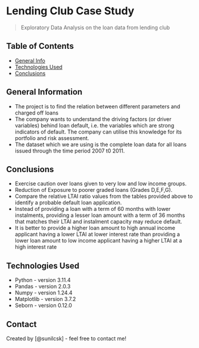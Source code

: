 # Lending Club Case Study
> Exploratory Data Analysis on the loan data from lending club


## Table of Contents
* [General Info](#general-information)
* [Technologies Used](#technologies-used)
* [Conclusions](#conclusions)

<!-- You can include any other section that is pertinent to your problem -->

## General Information
- The project is to find the relation between different parameters and charged off loans
- The company wants to understand the driving factors (or driver variables) behind loan default, i.e. the variables which are strong            indicators  of default.  The company can utilise this knowledge for its portfolio and risk assessment. 
- The dataset which we are using is the complete loan data for all loans issued through the time period 2007 t0 2011.

<!-- You don't have to answer all the questions - just the ones relevant to your project. -->

## Conclusions
- Exercise caution over loans given to very low and low income groups.
- Reduction of Exposure to poorer graded loans (Grades D,E,F,G).
- Compare the relative LTAI ratio values from the tables provided above to identify a probable default loan application.
- Instead of providing a loan with a term of 60 months with lower instalments, providing a lesser loan amount with a term of 36 months that    matches their LTAI and instalment capacity may reduce default. 
- It is better to provide a higher loan amount to high annual income applicant having a lower LTAI at lower interest rate than providing a lower loan amount to low income applicant having a higher LTAI at a high interest rate


<!-- You don't have to answer all the questions - just the ones relevant to your project. -->


## Technologies Used
- Python     - version 3.11.4
- Pandas     - version 2.0.3
- Numpy      - version 1.24.4
- Matplotlib - version 3.7.2
- Seborn     - version 0.12.0

<!-- As the libraries versions keep on changing, it is recommended to mention the version of library used in this project -->


## Contact
Created by [@sunilcsk] - feel free to contact me!


<!-- Optional -->
<!-- ## License -->
<!-- This project is open source and available under the [... License](). -->

<!-- You don't have to include all sections - just the one's relevant to your project -->